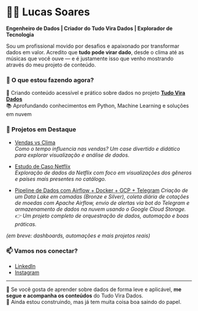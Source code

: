 # 👨‍💻 Lucas Soares

**Engenheiro de Dados | Criador do Tudo Vira Dados | Explorador de Tecnologia**

Sou um profissional movido por desafios e apaixonado por transformar dados em valor. Acredito que **tudo pode virar dado**, desde o clima até as músicas que você ouve — e é justamente isso que venho mostrando através do meu projeto de conteúdo.

### 🚀 O que estou fazendo agora?

🎯 Criando conteúdo acessível e prático sobre dados no projeto [**Tudo Vira Dados**](https://www.instagram.com/tudoviradados)  
📚 Aprofundando conhecimentos em Python, Machine Learning e soluções em nuvem  

### 💼 Projetos em Destaque

- [Vendas vs Clima](https://github.com/lucassoaresf/vendas-vs-clima)  
  *Como o tempo influencia nas vendas? Um case divertido e didático para explorar visualização e análise de dados.*

- [Estudo de Caso Netflix](https://github.com/lucassoaresf/Estudo-de-caso-Netflix)  
  *Exploração de dados da Netflix com foco em visualizações dos gêneros e países mais presentes no catálogo.*
  
- [Pipeline de Dados com Airflow + Docker + GCP + Telegram](https://github.com/lucassoaresf/airflow-cotacoes-bronze-silver)
  *Criação de um Data Lake em camadas (Bronze e Silver), coleta diária de cotações de moedas com Apache Airflow, envio de alertas via bot do Telegram e armazenamento de dados na nuvem usando o Google Cloud Storage.  
  👉 Um projeto completo de orquestração de dados, automação e boas práticas.*

*(em breve: dashboards, automações e mais projetos reais)*

### 📫 Vamos nos conectar?

- [LinkedIn](https://www.linkedin.com/in/lucas-soares-ferreira/)
- [Instagram](https://www.instagram.com/tudoviradados)

---

💬 Se você gosta de aprender sobre dados de forma leve e aplicável, **me segue e acompanha os conteúdos** do Tudo Vira Dados.  
🌱 Ainda estou construindo, mas já tem muita coisa boa saindo do papel.
